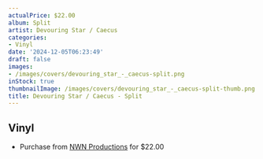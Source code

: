 ```yaml
---
actualPrice: $22.00
album: Split
artist: Devouring Star / Caecus
categories:
- Vinyl
date: '2024-12-05T06:23:49'
draft: false
images:
- /images/covers/devouring_star_-_caecus-split.png
inStock: true
thumbnailImage: /images/covers/devouring_star_-_caecus-split-thumb.png
title: Devouring Star / Caecus - Split
---
```


## Vinyl
* Purchase from [NWN Productions](http://shop.nwnprod.com/index.php?route=product/product&path=75&product_id=5964&sort=pd.name&order=ASC) for $22.00
